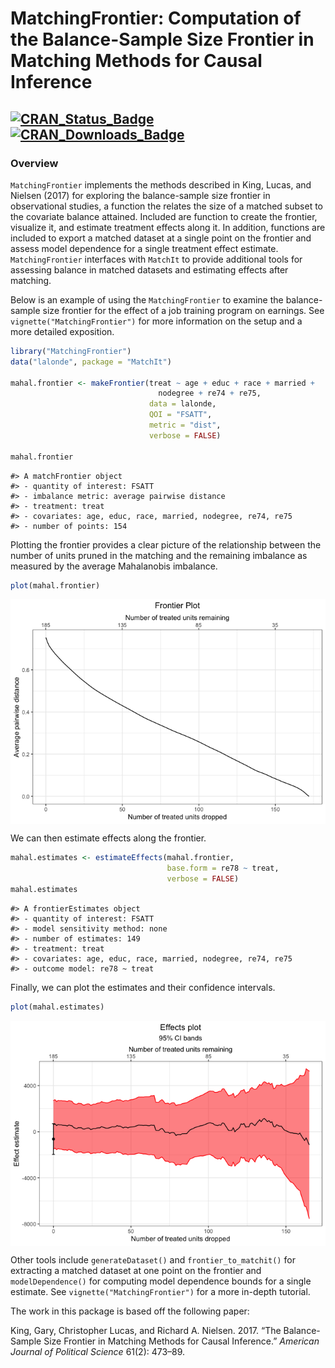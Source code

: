 
<!-- README.md is generated from README.Rmd. Please edit that file -->

# MatchingFrontier: Computation of the Balance-Sample Size Frontier in Matching Methods for Causal Inference

<!-- <img src="man/figures/logo.png" align="right" width="150"/> -->

## [![CRAN_Status_Badge](https://img.shields.io/cran/v/MatchingFrontier?color=952100)](https://cran.r-project.org/package=MatchingFrontier) [![CRAN_Downloads_Badge](https://cranlogs.r-pkg.org/badges/MatchingFrontier?color=952100)](https://cran.r-project.org/package=MatchingFrontier)

### Overview

`MatchingFrontier` implements the methods described in King, Lucas, and
Nielsen (2017) for exploring the balance-sample size frontier in
observational studies, a function the relates the size of a matched
subset to the covariate balance attained. Included are function to
create the frontier, visualize it, and estimate treatment effects along
it. In addition, functions are included to export a matched dataset at a
single point on the frontier and assess model dependence for a single
treatment effect estimate. `MatchingFrontier` interfaces with `MatchIt`
to provide additional tools for assessing balance in matched datasets
and estimating effects after matching.

Below is an example of using the `MatchingFrontier` to examine the
balance-sample size frontier for the effect of a job training program on
earnings. See `vignette("MatchingFrontier")` for more information on the
setup and a more detailed exposition.

``` r
library("MatchingFrontier")
data("lalonde", package = "MatchIt")

mahal.frontier <- makeFrontier(treat ~ age + educ + race + married +
                                 nodegree + re74 + re75,
                               data = lalonde, 
                               QOI = "FSATT", 
                               metric = "dist",
                               verbose = FALSE)

mahal.frontier
```

    #> A matchFrontier object
    #> - quantity of interest: FSATT
    #> - imbalance metric: average pairwise distance
    #> - treatment: treat
    #> - covariates: age, educ, race, married, nodegree, re74, re75
    #> - number of points: 154

Plotting the frontier provides a clear picture of the relationship
between the number of units pruned in the matching and the remaining
imbalance as measured by the average Mahalanobis imbalance.

``` r
plot(mahal.frontier)
```

<img src="man/figures/README-unnamed-chunk-3-1.png" style="display: block; margin: auto;" />

We can then estimate effects along the frontier.

``` r
mahal.estimates <- estimateEffects(mahal.frontier, 
                                   base.form = re78 ~ treat,
                                   verbose = FALSE)
mahal.estimates
```

    #> A frontierEstimates object
    #> - quantity of interest: FSATT
    #> - model sensitivity method: none
    #> - number of estimates: 149
    #> - treatment: treat
    #> - covariates: age, educ, race, married, nodegree, re74, re75
    #> - outcome model: re78 ~ treat

Finally, we can plot the estimates and their confidence intervals.

``` r
plot(mahal.estimates)
```

<img src="man/figures/README-unnamed-chunk-5-1.png" style="display: block; margin: auto;" />

Other tools include `generateDataset()` and `frontier_to_matchit()` for
extracting a matched dataset at one point on the frontier and
`modelDependence()` for computing model dependence bounds for a single
estimate. See `vignette("MatchingFrontier")` for a more in-depth
tutorial.

The work in this package is based off the following paper:

King, Gary, Christopher Lucas, and Richard A. Nielsen. 2017. “The
Balance-Sample Size Frontier in Matching Methods for Causal Inference.”
*American Journal of Political Science* 61(2): 473–89.
